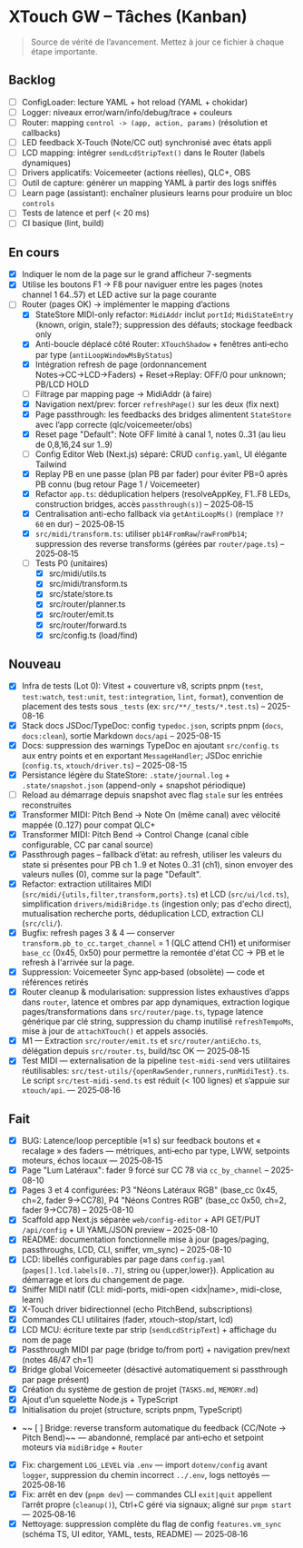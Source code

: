 # XTouch GW – Tâches (Kanban)

> Source de vérité de l’avancement. Mettez à jour ce fichier à chaque étape importante.

## Backlog
- [ ] ConfigLoader: lecture YAML + hot reload (YAML + chokidar)
- [ ] Logger: niveaux error/warn/info/debug/trace + couleurs
- [ ] Router: mapping `control -> (app, action, params)` (résolution et callbacks)
- [ ] LED feedback X‑Touch (Note/CC out) synchronisé avec états appli
- [ ] LCD mapping: intégrer `sendLcdStripText()` dans le Router (labels dynamiques)
- [ ] Drivers applicatifs: Voicemeeter (actions réelles), QLC+, OBS
- [ ] Outil de capture: générer un mapping YAML à partir des logs sniffés
- [ ] Learn page (assistant): enchaîner plusieurs learns pour produire un bloc `controls`
- [ ] Tests de latence et perf (< 20 ms)
- [ ] CI basique (lint, build)

## En cours
- [x] Indiquer le nom de la page sur le grand afficheur 7-segments
- [x] Utilise les boutons F1 -> F8 pour naviguer entre les pages (notes channel 1 64..57) et LED active sur la page courante
- [ ] Router (pages OK) → implémenter le mapping d’actions
  - [x] StateStore MIDI-only refactor: `MidiAddr` inclut `portId`; `MidiStateEntry` {known, origin, stale?}; suppression des défauts; stockage feedback only
  - [x] Anti-boucle déplacé côté Router: `XTouchShadow` + fenêtres anti‑echo par type (`antiLoopWindowMsByStatus`)
  - [x] Intégration refresh de page (ordonnancement Notes→CC→LCD→Faders) + Reset→Replay: OFF/0 pour unknown; PB/LCD HOLD
  - [ ] Filtrage par mapping page → MidiAddr (à faire)
  - [x] Navigation next/prev: forcer `refreshPage()` sur les deux (fix next)
  - [x] Page passthrough: les feedbacks des bridges alimentent `StateStore` avec l’app correcte (qlc/voicemeeter/obs)
  - [x] Reset page "Default": Note OFF limité à canal 1, notes 0..31 (au lieu de 0,8,16,24 sur 1..9)
  - [ ] Config Editor Web (Next.js) séparé: CRUD `config.yaml`, UI élégante Tailwind
  - [x] Replay PB en une passe (plan PB par fader) pour éviter PB=0 après PB connu (bug retour Page 1 / Voicemeeter)
  - [x] Refactor `app.ts`: déduplication helpers (resolveAppKey, F1..F8 LEDs, construction bridges, accès `passthrough(s)`) – 2025‑08‑15
  - [x] Centralisation anti-echo fallback via `getAntiLoopMs()` (remplace `?? 60` en dur) – 2025‑08‑15
  - [x] `src/midi/transform.ts`: utiliser `pb14FromRaw`/`rawFromPb14`; suppression des reverse transforms (gérées par `router/page.ts`) – 2025‑08‑15
  - [ ] Tests P0 (unitaires)
    - [x] src/midi/utils.ts
    - [x] src/midi/transform.ts
    - [x] src/state/store.ts
    - [x] src/router/planner.ts
    - [x] src/router/emit.ts
    - [x] src/router/forward.ts
    - [x] src/config.ts (load/find)

## Nouveau
- [x] Infra de tests (Lot 0): Vitest + couverture v8, scripts pnpm (`test`, `test:watch`, `test:unit`, `test:integration`, `lint`, `format`), convention de placement des tests sous `_tests` (ex: `src/**/_tests/*.test.ts`) – 2025-08-16
- [x] Stack docs JSDoc/TypeDoc: config `typedoc.json`, scripts pnpm (`docs`, `docs:clean`), sortie Markdown `docs/api` – 2025-08-15
- [x] Docs: suppression des warnings TypeDoc en ajoutant `src/config.ts` aux entry points et en exportant `MessageHandler`; JSDoc enrichie (`config.ts`, `xtouch/driver.ts`) – 2025-08-15
- [x] Persistance légère du StateStore: `.state/journal.log` + `.state/snapshot.json` (append-only + snapshot périodique)
- [ ] Reload au démarrage depuis snapshot avec flag `stale` sur les entrées reconstruites
- [x] Transformer MIDI: Pitch Bend → Note On (même canal) avec vélocité mappée (0..127) pour compat QLC+
- [x] Transformer MIDI: Pitch Bend → Control Change (canal cible configurable, CC par canal source)
- [x] Passthrough pages – fallback d’état: au refresh, utiliser les valeurs du state si présentes pour PB ch 1..9 et Notes 0..31 (ch1), sinon envoyer des valeurs nulles (0), comme sur la page "Default".
- [x] Refactor: extraction utilitaires MIDI (`src/midi/{utils,filter,transform,ports}.ts`) et LCD (`src/ui/lcd.ts`), simplification `drivers/midiBridge.ts` (ingestion only; pas d'echo direct), mutualisation recherche ports, déduplication LCD, extraction CLI (`src/cli/`).
- [x] Bugfix: refresh pages 3 & 4 — conserver `transform.pb_to_cc.target_channel` = 1 (QLC attend CH1) et uniformiser `base_cc` (0x45, 0x50) pour permettre la remontée d'état CC → PB et le refresh à l'arrivée sur la page.
- [x] Suppression: Voicemeeter Sync app‑based (obsolète) — code et références retirés
 - [x] Router cleanup & modularisation: suppression listes exhaustives d’apps dans `router`, latence et ombres par app dynamiques, extraction logique pages/transformations dans `src/router/page.ts`, typage latence générique par clé string, suppression du champ inutilisé `refreshTempoMs`, mise à jour de `attachXTouch()` et appels associés.
 - [x] M1 — Extraction `src/router/emit.ts` et `src/router/antiEcho.ts`, délégation depuis `src/router.ts`, build/tsc OK — 2025‑08‑15
 - [x] Test MIDI — externalisation de la pipeline `test-midi-send` vers utilitaires réutilisables: `src/test-utils/{openRawSender,runners,runMidiTest}.ts`. Le script `src/test-midi-send.ts` est réduit (< 100 lignes) et s’appuie sur `xtouch/api`. — 2025‑08‑16

## Fait
- [x] BUG: Latence/loop perceptible (≈1 s) sur feedback boutons et « recalage » des faders — métriques, anti‑echo par type, LWW, setpoints moteurs, échos locaux — 2025‑08‑15
- [x] Page "Lum Latéraux": fader 9 forcé sur CC 78 via `cc_by_channel` – 2025-08-10
- [x] Pages 3 et 4 configurées: P3 "Néons Latéraux RGB" (base_cc 0x45, ch=2, fader 9→CC78), P4 "Néons Contres RGB" (base_cc 0x50, ch=2, fader 9→CC78) – 2025-08-10
- [x] Scaffold app Next.js séparée `web/config-editor` + API GET/PUT `/api/config` + UI YAML/JSON preview – 2025-08-10
- [x] README: documentation fonctionnelle mise à jour (pages/paging, passthroughs, LCD, CLI, sniffer, vm_sync) – 2025-08-10
- [x] LCD: libellés configurables par page dans `config.yaml` (`pages[].lcd.labels[0..7]`, string ou {upper,lower}). Application au démarrage et lors du changement de page.
- [x] Sniffer MIDI natif (CLI: midi-ports, midi-open <idx|name>, midi-close, learn)
- [x] X-Touch driver bidirectionnel (echo PitchBend, subscriptions)
- [x] Commandes CLI utilitaires (fader, xtouch-stop/start, lcd)
- [x] LCD MCU: écriture texte par strip (`sendLcdStripText`) + affichage du nom de page
- [x] Passthrough MIDI par page (bridge to/from port) + navigation prev/next (notes 46/47 ch=1)
- [x] Bridge global Voicemeeter (désactivé automatiquement si passthrough par page présent)
- [x] Création du système de gestion de projet (`TASKS.md`, `MEMORY.md`)
- [x] Ajout d’un squelette Node.js + TypeScript
- [x] Initialisation du projet (structure, scripts pnpm, TypeScript) 
- ~~ [ ] Bridge: reverse transform automatique du feedback (CC/Note → Pitch Bend)~~ — abandonné, remplacé par anti‑echo et setpoint moteurs via `midiBridge` + `Router`
 - [x] Fix: chargement `LOG_LEVEL` via `.env` — import `dotenv/config` avant `logger`, suppression du chemin incorrect `../.env`, logs nettoyés — 2025‑08‑16
 - [x] Fix: arrêt en dev (`pnpm dev`) — commandes CLI `exit|quit` appellent l’arrêt propre (`cleanup()`), Ctrl+C géré via signaux; aligné sur `pnpm start` — 2025‑08‑16
 - [x] Nettoyage: suppression complète du flag de config `features.vm_sync` (schéma TS, UI editor, YAML, tests, README) — 2025‑08‑16
